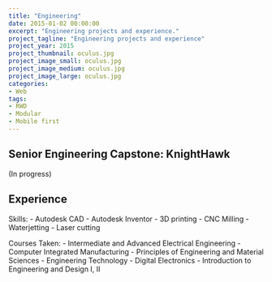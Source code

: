 ```yaml
---
title: "Engineering"
date: 2015-01-02 00:00:00
excerpt: "Engineering projects and experience."
project_tagline: "Engineering projects and experience"
project_year: 2015
project_thumbnail: oculus.jpg
project_image_small: oculus.jpg
project_image_medium: oculus.jpg
project_image_large: oculus.jpg
categories:
- Web
tags:
- RWD
- Modular
- Mobile first
---
```


## Senior Engineering Capstone: KnightHawk

(In progress)

## Experience

Skills:
	- Autodesk CAD
	- Autodesk Inventor
	- 3D printing
	- CNC Milling
	- Waterjetting
	- Laser cutting

Courses Taken:
	- Intermediate and Advanced Electrical Engineering
	- Computer Integrated Manufacturing
	- Principles of Engineering and Material Sciences
	- Engineering Technology
	- Digital Electronics
	- Introduction to Engineering and Design I, II
